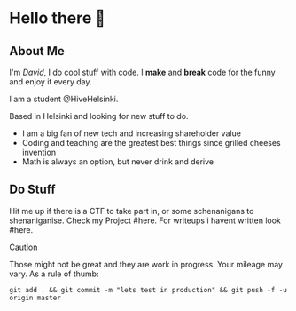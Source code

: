 # Hello there 👋

## About Me
I'm *David*, I do cool stuff with code.
I **make** and **break** code for the funny and enjoy it every day.

I am a student @HiveHelsinki.

Based in Helsinki and looking for new stuff to do.
- I am a big fan of new tech and increasing shareholder value
- Coding and teaching are the greatest best things since grilled cheeses invention
- Math is always an option, but never drink and derive

## Do Stuff
Hit me up if there is a CTF to take part in, or some schenanigans to shenaniganise.
Check my Project #here.
For writeups i havent written look #here.
> [!CAUTION]
> Those might not be great and they are work in progress. Your mileage may vary.
As a rule of thumb:
```
git add . && git commit -m "lets test in production" && git push -f -u origin master
```

<!--
**DaveeHorvath/DaveeHorvath** is a ✨ _special_ ✨ repository because its `README.md` (this file) appears on your GitHub profile.

Here are some ideas to get you started:

- 🔭 I’m currently working on ...
- 🌱 I’m currently learning ...
- 👯 I’m looking to collaborate on ...
- 🤔 I’m looking for help with ...
- 💬 Ask me about ...
- 📫 How to reach me: ...
- 😄 Pronouns: ...
- ⚡ Fun fact: ...
-->
